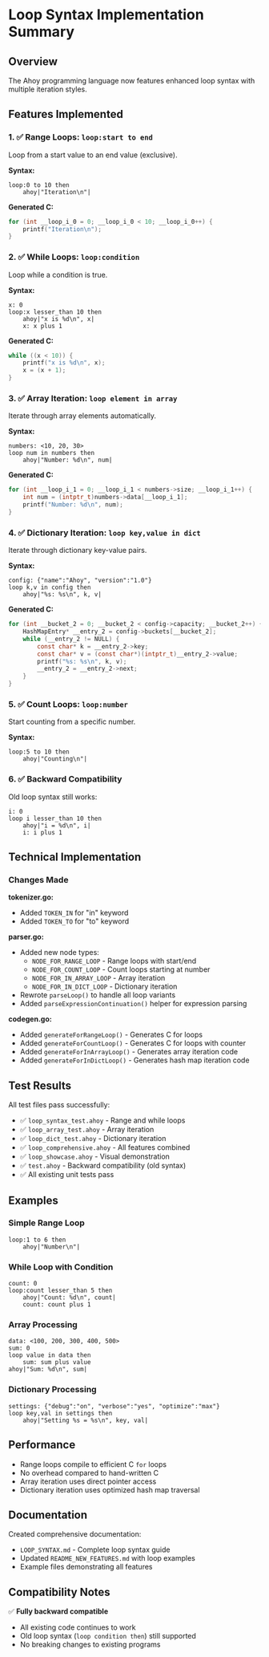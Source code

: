 # Loop Syntax Implementation Summary

## Overview
The Ahoy programming language now features enhanced loop syntax with multiple iteration styles.

## Features Implemented

### 1. ✅ Range Loops: `loop:start to end`
Loop from a start value to an end value (exclusive).

**Syntax:**
```ahoy
loop:0 to 10 then
    ahoy|"Iteration\n"|
```

**Generated C:**
```c
for (int __loop_i_0 = 0; __loop_i_0 < 10; __loop_i_0++) {
    printf("Iteration\n");
}
```

### 2. ✅ While Loops: `loop:condition`
Loop while a condition is true.

**Syntax:**
```ahoy
x: 0
loop:x lesser_than 10 then
    ahoy|"x is %d\n", x|
    x: x plus 1
```

**Generated C:**
```c
while ((x < 10)) {
    printf("x is %d\n", x);
    x = (x + 1);
}
```

### 3. ✅ Array Iteration: `loop element in array`
Iterate through array elements automatically.

**Syntax:**
```ahoy
numbers: <10, 20, 30>
loop num in numbers then
    ahoy|"Number: %d\n", num|
```

**Generated C:**
```c
for (int __loop_i_1 = 0; __loop_i_1 < numbers->size; __loop_i_1++) {
    int num = (intptr_t)numbers->data[__loop_i_1];
    printf("Number: %d\n", num);
}
```

### 4. ✅ Dictionary Iteration: `loop key,value in dict`
Iterate through dictionary key-value pairs.

**Syntax:**
```ahoy
config: {"name":"Ahoy", "version":"1.0"}
loop k,v in config then
    ahoy|"%s: %s\n", k, v|
```

**Generated C:**
```c
for (int __bucket_2 = 0; __bucket_2 < config->capacity; __bucket_2++) {
    HashMapEntry* __entry_2 = config->buckets[__bucket_2];
    while (__entry_2 != NULL) {
        const char* k = __entry_2->key;
        const char* v = (const char*)(intptr_t)__entry_2->value;
        printf("%s: %s\n", k, v);
        __entry_2 = __entry_2->next;
    }
}
```

### 5. ✅ Count Loops: `loop:number`
Start counting from a specific number.

**Syntax:**
```ahoy
loop:5 to 10 then
    ahoy|"Counting\n"|
```

### 6. ✅ Backward Compatibility
Old loop syntax still works:
```ahoy
i: 0
loop i lesser_than 10 then
    ahoy|"i = %d\n", i|
    i: i plus 1
```

## Technical Implementation

### Changes Made

**tokenizer.go:**
- Added `TOKEN_IN` for "in" keyword
- Added `TOKEN_TO` for "to" keyword

**parser.go:**
- Added new node types:
  - `NODE_FOR_RANGE_LOOP` - Range loops with start/end
  - `NODE_FOR_COUNT_LOOP` - Count loops starting at number
  - `NODE_FOR_IN_ARRAY_LOOP` - Array iteration
  - `NODE_FOR_IN_DICT_LOOP` - Dictionary iteration
- Rewrote `parseLoop()` to handle all loop variants
- Added `parseExpressionContinuation()` helper for expression parsing

**codegen.go:**
- Added `generateForRangeLoop()` - Generates C for loops
- Added `generateForCountLoop()` - Generates C for loops with counter
- Added `generateForInArrayLoop()` - Generates array iteration code
- Added `generateForInDictLoop()` - Generates hash map iteration code

## Test Results

All test files pass successfully:
- ✅ `loop_syntax_test.ahoy` - Range and while loops
- ✅ `loop_array_test.ahoy` - Array iteration
- ✅ `loop_dict_test.ahoy` - Dictionary iteration
- ✅ `loop_comprehensive.ahoy` - All features combined
- ✅ `loop_showcase.ahoy` - Visual demonstration
- ✅ `test.ahoy` - Backward compatibility (old syntax)
- ✅ All existing unit tests pass

## Examples

### Simple Range Loop
```ahoy
loop:1 to 6 then
    ahoy|"Number\n"|
```

### While Loop with Condition
```ahoy
count: 0
loop:count lesser_than 5 then
    ahoy|"Count: %d\n", count|
    count: count plus 1
```

### Array Processing
```ahoy
data: <100, 200, 300, 400, 500>
sum: 0
loop value in data then
    sum: sum plus value
ahoy|"Sum: %d\n", sum|
```

### Dictionary Processing
```ahoy
settings: {"debug":"on", "verbose":"yes", "optimize":"max"}
loop key,val in settings then
    ahoy|"Setting %s = %s\n", key, val|
```

## Performance

- Range loops compile to efficient C `for` loops
- No overhead compared to hand-written C
- Array iteration uses direct pointer access
- Dictionary iteration uses optimized hash map traversal

## Documentation

Created comprehensive documentation:
- `LOOP_SYNTAX.md` - Complete loop syntax guide
- Updated `README_NEW_FEATURES.md` with loop examples
- Example files demonstrating all features

## Compatibility Notes

✅ **Fully backward compatible**
- All existing code continues to work
- Old loop syntax (`loop condition then`) still supported
- No breaking changes to existing programs
